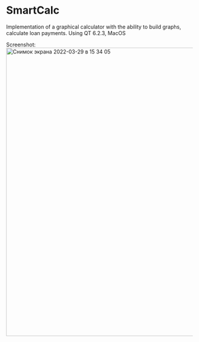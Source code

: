 # SmartCalc
 Implementation of a graphical calculator with the ability to build graphs, calculate loan payments. Using QT 6.2.3, MacOS


Screenshot:
<img width="777" alt="Снимок экрана 2022-03-29 в 15 34 05" src="https://user-images.githubusercontent.com/91516214/160569455-40e55c4c-a008-4aeb-955c-84dee477e39e.png">
